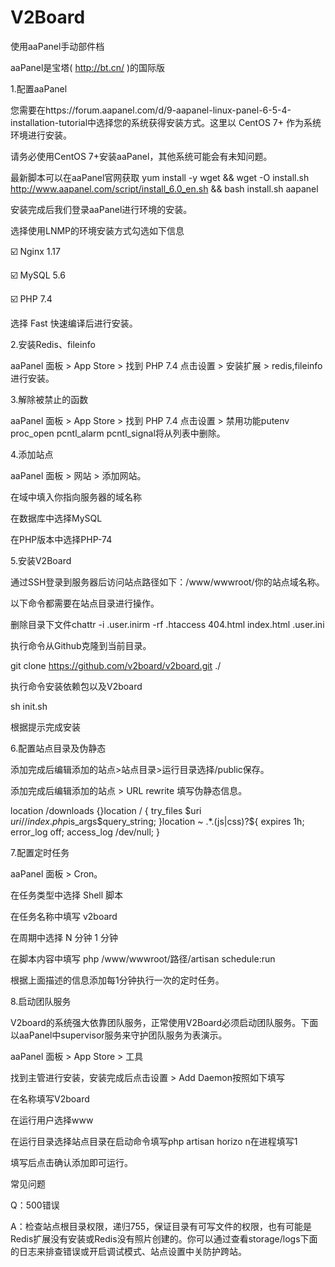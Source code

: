 # V2Board

使用aaPanel手动部件档

aaPanel是宝塔( http://bt.cn/ )的国际版

1.配置aaPanel

您需要在https://forum.aapanel.com/d/9-aapanel-linux-panel-6-5-4-installation-tutorial中选择您的系统获得安装方式。这里以 CentOS 7+ 作为系统环境进行安装。

请务必使用CentOS 7+安装aaPanel，其他系统可能会有未知问题。

最新脚本可以在aaPanel官网获取 yum install -y wget && wget -O install.sh http://www.aapanel.com/script/install_6.0_en.sh && bash install.sh aapanel 

安装完成后我们登录aaPanel进行环境的安装。

选择使用LNMP的环境安装方式勾选如下信息

☑️ Nginx 1.17

☑️ MySQL 5.6

☑️ PHP 7.4

选择 Fast 快速编译后进行安装。

2.安装Redis、fileinfo

aaPanel 面板 > App Store > 找到 PHP 7.4 点击设置 > 安装扩展 > redis,fileinfo 进行安装。

3.解除被禁止的函数

aaPanel 面板 > App Store > 找到 PHP 7.4 点击设置 > 禁用功能putenv proc_open pcntl_alarm pcntl_signal将从列表中删除。

4.添加站点

aaPanel 面板 > 网站 > 添加网站。

在域中填入你指向服务器的域名称

在数据库中选择MySQL

在PHP版本中选择PHP-74

5.安装V2Board

通过SSH登录到服务器后访问站点路径如下：/www/wwwroot/你的站点域名称。

以下命令都需要在站点目录进行操作。

删除目录下文件chattr -i .user.inirm -rf .htaccess 404.html index.html .user.ini

执行命令从Github克隆到当前目录。

git clone https://github.com/v2board/v2board.git ./

执行命令安装依赖包以及V2board

sh init.sh

根据提示完成安装

6.配置站点目录及伪静态

添加完成后编辑添加的站点>站点目录>运行目录选择/public保存。

添加完成后编辑添加的站点 > URL rewrite 填写伪静态信息。

location /downloads {}location / {      try_files $uri $uri/ /index.php$is_args$query_string;  }location ~ .*\.(js|css)?${    expires      1h;    error_log off;    access_log /dev/null; }

7.配置定时任务

aaPanel 面板 > Cron。

在任务类型中选择 Shell 脚本

在任务名称中填写 v2board

在周期中选择 N 分钟 1 分钟

在脚本内容中填写 php /www/wwwroot/路径/artisan schedule:run

根据上面描述的信息添加每1分钟执行一次的定时任务。

8.启动团队服务

V2board的系统强大依靠团队服务，正常使用V2Board必须启动团队服务。下面以aaPanel中supervisor服务来守护团队服务为表演示。

aaPanel 面板 > App Store > 工具

找到主管进行安装，安装完成后点击设置 > Add Daemon按照如下填写

在名称填写V2board

在运行用户选择www

在运行目录选择站点目录在启动命令填写php artisan horizo  n在进程填写1

填写后点击确认添加即可运行。

常见问题

Q：500错误

A：检查站点根目录权限，递归755，保证目录有可写文件的权限，也有可能是Redis扩展没有安装或Redis没有照片创建的。你可以通过查看storage/logs下面的日志来排查错误或开启调试模式、站点设置中关防护跨站。

